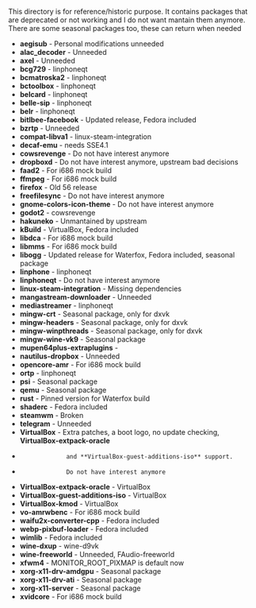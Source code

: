 This directory is for reference/historic purpose. It contains packages that
are deprecated or not working and I do not want mantain them anymore. There are
some seasonal packages too, these can return when needed

 * **aegisub** - Personal modifications unneeded
 * **alac_decoder** - Unneeded
 * **axel** - Unneeded
 * **bcg729** - linphoneqt
 * **bcmatroska2** - linphoneqt
 * **bctoolbox** - linphoneqt
 * **belcard** - linphoneqt
 * **belle-sip** - linphoneqt
 * **belr** - linphoneqt
 * **bitlbee-facebook** - Updated release, Fedora included
 * **bzrtp** - Unneeded
 * **compat-libva1** - linux-steam-integration
 * **decaf-emu** - needs SSE4.1
 * **cowsrevenge** - Do not have interest anymore
 * **dropboxd** - Do not have interest anymore, upstream bad decisions
 * **faad2** - For i686 mock build
 * **ffmpeg** - For i686 mock build
 * **firefox** - Old 56 release
 * **freefilesync** - Do not have interest anymore
 * **gnome-colors-icon-theme** - Do not have interest anymore
 * **godot2** - cowsrevenge
 * **hakuneko** - Unmantained by upstream
 * **kBuild** - VirtualBox, Fedora included
 * **libdca** - For i686 mock build
 * **libmms** - For i686 mock build
 * **libogg** - Updated release for Waterfox, Fedora included, seasonal package
 * **linphone** - linphoneqt
 * **linphoneqt** - Do not have interest anymore
 * **linux-steam-integration** - Missing dependencies
 * **mangastream-downloader** - Unneeded
 * **mediastreamer** - linphoneqt
 * **mingw-crt** - Seasonal package, only for dxvk
 * **mingw-headers** - Seasonal package, only for dxvk
 * **mingw-winpthreads** - Seasonal package, only for dxvk
 * **mingw-wine-vk9** - Seasonal package
 * **mupen64plus-extraplugins** - 
 * **nautilus-dropbox** - Unneeded
 * **opencore-amr** - For i686 mock build
 * **ortp** - linphoneqt
 * **psi** - Seasonal package
 * **qemu** - Seasonal package
 * **rust** - Pinned version for Waterfox build
 * **shaderc** - Fedora included
 * **steamwm** - Broken
 * **telegram** - Unneeded
 * **VirtualBox** - Extra patches, a boot logo, no update checking, **VirtualBox-extpack-oracle**
 *                  and **VirtualBox-guest-additions-iso** support.
 *                  Do not have interest anymore
 * **VirtualBox-extpack-oracle** - VirtualBox
 * **VirtualBox-guest-additions-iso** - VirtualBox
 * **VirtualBox-kmod** - VirtualBox
 * **vo-amrwbenc** - For i686 mock build
 * **waifu2x-converter-cpp** - Fedora included
 * **webp-pixbuf-loader** - Fedora included
 * **wimlib** - Fedora included
 * **wine-dxup** - wine-d9vk
 * **wine-freeworld** - Unneeded, FAudio-freeworld
 * **xfwm4** - MONITOR_ROOT_PIXMAP is default now
 * **xorg-x11-drv-amdgpu** - Seasonal package
 * **xorg-x11-drv-ati** - Seasonal package
 * **xorg-x11-server** - Seasonal package
 * **xvidcore** - For i686 mock build

